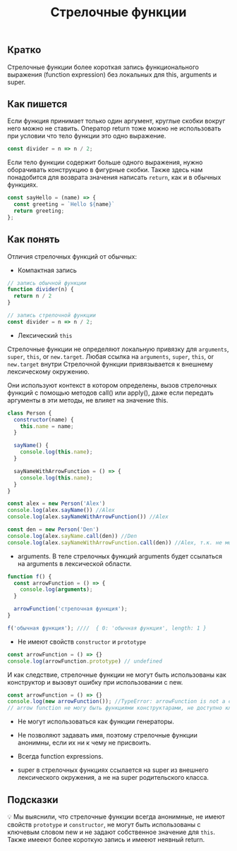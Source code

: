 ﻿---
title: "Стрелочные функции"
description: "Более компактная запись, чем у обычных функций."
authors:
  - alexafcode
keywords:
  - функция
  - стрелочная функция
related:
  - js/function-as-datatype
  - js/function
  - tools/fp
tags:
  - doka
---

## Кратко

Стрелочные функции более короткая запись функционального выражения (function expression) без локальных для this, arguments и super.

## Как пишется

Если функция принимает только один аргумент, круглые скобки вокруг него можно не ставить. Оператор return тоже можно не использовать при условии что тело функции это одно выражение.

```js
const divider = n => n / 2;
```
Если тело функции содержит больше одного выражения, нужно оборачивать конструкцию в фигурные скобки. Также здесь нам понадобится для возврата значения написать `return`, как и в обычных функциях.

```js
const sayHello = (name) => {
  const greeting = `Hello ${name}`
  return greeting;
};
```

## Как понять

Отличия стрелочных функций от обычных:

- Компактная запись

```js
// запись обычной функции
function divider(n) {
  return n / 2
}

// запись стрелочной функции
const divider = n => n / 2;
```
- Лексический `this`

Стрелочные функции не определяют локальную привязку для `arguments`, `super`, `this`, or `new.target`. Любая ссылка на `arguments`, `super`, `this`, or `new.target` внутри Стрелочной функции привязывается к внешнему лексическому окружению.

Они используют контекст в котором определены, вызов стрелочных функций с помощью методов call() или apply(), даже если передать аргументы в эти методы, не влияет на значение this.

```js
class Person {
  constructor(name) {
    this.name = name;
  }

  sayName() {
    console.log(this.name);
  }

  sayNameWithArrowFunction = () => {
    console.log(this.name);
  }
}

const alex = new Person('Alex')
console.log(alex.sayName()) //Alex
console.log(alex.sayNameWithArrowFunction()) //Alex

const den = new Person('Den')
console.log(alex.sayName.call(den)) //Den
console.log(alex.sayNameWithArrowFunction.call(den)) //Alex, т.к. не можем изменить контекст
```

- arguments. В теле стрелочных функций arguments будет ссылаться на arguments в лексической области.

```js
function f() {
  const arrowFunction = () => {
    console.log(arguments);
  }

  arrowFunction('стрелочная функция');
}

f('обычная функция'); ////  { 0: 'обычная функция', length: 1 }
```

- Не имеют свойств `сonstructor` и `prototype`

```js
const arrowFunction = () => {}
console.log(arrowFunction.prototype) // undefined
```
И как следствие, стрелочные функции не могут быть использованы как конструктор и вызовут ошибку при использовании с new.

```js
const arrowFunction = () => {}
console.log(new arrowFunction()); //TypeError: arrowFunction is not a constructor
// arrow function не могу быть функциями конструктарами, не доступно ключевое слово new
```

- Не могут использоваться как функции генераторы.

- Не позволяют задавать имя, поэтому стрелочные функции анонимны, если их ни к чему не присвоить.

- Всегда function expressions.

- super в стрелочных функциях ссылается на super из внешнего лексического окружения, а не на super родительского класса.

## Подсказки

💡 Мы выяснили, что стрелочные функции всегда анонимные, не имеют свойств `prototype` и `constructor`, не могут быть использованы с ключевым словом new и не задают собственное значение для `this`.
Также имееют более короткую запись и имееют неявный return.

